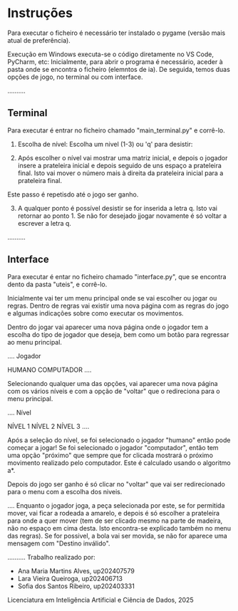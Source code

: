 # Instruções

Para executar o ficheiro é necessário ter instalado o pygame (versão mais atual de preferência).

Execução em Windows executa-se o código diretamente no VS Code, PyCharm, etc: 
Inicialmente, para abrir o programa é necessário, aceder à pasta onde se encontra o ficheiro (elemntos de ia).
De seguida, temos duas opções de jogo, no terminal ou com interface.

..........
## Terminal
Para executar é entrar no ficheiro chamado "main_terminal.py" e corrê-lo.

1. Escolha de nível:
Escolha um nivel (1-3) ou 'q' para desistir:

2. Após escolher o nível vai mostrar uma matriz inicial, e depois o jogador insere a prateleira inicial e depois seguido de uns espaço a prateleira final. Isto vai mover o número mais à direita da prateleira inicial para a prateleira final.

Este passo é repetisdo até o jogo ser ganho.

3. A qualquer ponto é possível desistir se for inserida a letra q. Isto vai retornar ao ponto 1. Se não for desejado jjogar novamente é só voltar a escrever a letra q.

..........
## Interface
Para executar é entar no ficheiro chamado "interface.py", que se encontra dento da pasta "uteis", e corrê-lo.

Inicialmente vai ter um menu principal onde se vai escolher ou jogar ou regras. Dentro de regras vai existir uma nova página com as regras do jogo e algumas indicações sobre como executar os movimentos.

Dentro do jogar vai aparecer uma nova página onde o jogador tem a escolha do tipo de jogador que deseja, bem como um botão para regressar ao menu principal.

....
Jogador

HUMANO
COMPUTADOR
....

Selecionando qualquer uma das opções, vai aparecer uma nova página com os vários níveis e com a opção de "voltar" que o redireciona para o menu principal.

....
Nível

NÍVEL 1
NÍVEL 2
NÍVEL 3
....

Após a seleção do nível, se foi selecionado o jogador "humano" então pode começar a jogar! Se foi selecionado o jogador "computador", então tem uma opção "próximo" que sempre que for clicada mostrará o próximo movimento realizado pelo computador. Este é calculado usando o algoritmo a*.

Depois do jogo ser ganho é só clicar no "voltar" que vai ser redirecionado para o menu com a escolha dos niveis. 

....
Enquanto o jogador joga, a peça selecionada por este, se for permitida mover, vai ficar a rodeada a amarelo, e depois é só escolher a prateleira para onde a quer mover (tem de ser clicado mesmo na parte de madeira, não no espaço em cima desta. Isto encontra-se explicado também no menu das regras). Se for possivel, a bola vai ser movida, se não for aparece uma mensagem com "Destino inválido".

..........
Trabalho realizado por:
- Ana Maria Martins Alves, up202407579
- Lara Vieira Queiroga, up202406713
- Sofia dos Santos Ribeiro, up202403331

Licenciatura em Inteligência Artificial e Ciência de Dados,
2025
